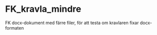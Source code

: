 # FK_kravla_mindre
FK docx-dokument med färre filer, för att testa om kravlaren fixar docx-formaten
